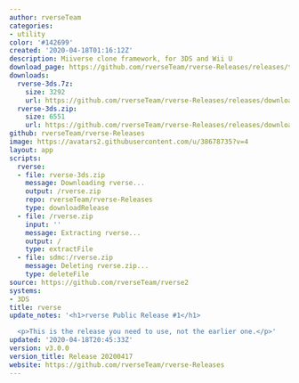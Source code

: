 ```yaml
---
author: rverseTeam
categories:
- utility
color: '#142699'
created: '2020-04-18T01:16:12Z'
description: Miiverse clone framework, for 3DS and Wii U
download_page: https://github.com/rverseTeam/rverse-Releases/releases/tag/v3.0.0
downloads:
  rverse-3ds.7z:
    size: 3292
    url: https://github.com/rverseTeam/rverse-Releases/releases/download/v3.0.0/rverse-3ds.7z
  rverse-3ds.zip:
    size: 6551
    url: https://github.com/rverseTeam/rverse-Releases/releases/download/v3.0.0/rverse-3ds.zip
github: rverseTeam/rverse-Releases
image: https://avatars2.githubusercontent.com/u/38678735?v=4
layout: app
scripts:
  rverse:
  - file: rverse-3ds.zip
    message: Downloading rverse...
    output: /rverse.zip
    repo: rverseTeam/rverse-Releases
    type: downloadRelease
  - file: /rverse.zip
    input: ''
    message: Extracting rverse...
    output: /
    type: extractFile
  - file: sdmc:/rverse.zip
    message: Deleting rverse.zip...
    type: deleteFile
source: https://github.com/rverseTeam/rverse2
systems:
- 3DS
title: rverse
update_notes: '<h1>rverse Public Release #1</h1>

  <p>This is the release you need to use, not the earlier one.</p>'
updated: '2020-04-18T20:45:33Z'
version: v3.0.0
version_title: Release 20200417
website: https://github.com/rverseTeam/rverse-Releases
---
```

